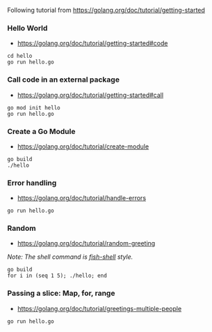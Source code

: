 Following tutorial from https://golang.org/doc/tutorial/getting-started

### Hello World
- https://golang.org/doc/tutorial/getting-started#code
```shell
cd hello
go run hello.go
```

### Call code in an external package
- https://golang.org/doc/tutorial/getting-started#call
```shell
go mod init hello
go run hello.go
```

### Create a Go Module
- https://golang.org/doc/tutorial/create-module
```shell
go build
./hello
```

### Error handling
- https://golang.org/doc/tutorial/handle-errors
```shell
go run hello.go
```

### Random
- https://golang.org/doc/tutorial/random-greeting

*Note: The shell command is [fish-shell](https://fishshell.com/) style.*

```shell
go build
for i in (seq 1 5); ./hello; end
```

### Passing a slice: Map, for, range
- https://golang.org/doc/tutorial/greetings-multiple-people
```shell
go run hello.go
```
